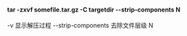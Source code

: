 #### tar -zxvf somefile.tar.gz -C targetdir --strip-components N

-v 显示解压过程
--strip-components 去除文件层级 N